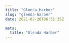 ```yaml
---
title: "Glenda Harber"
slug: "glenda-harber"
date: 2021-02-20T06:51:35Z

meta:
  title: "Glenda Harber"
---
```


